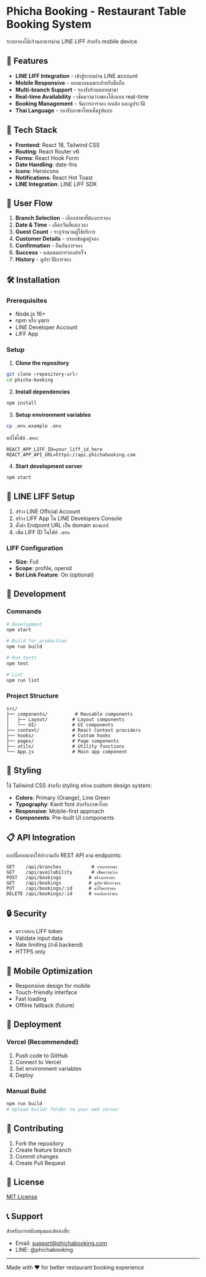 # Phicha Booking - Restaurant Table Booking System

ระบบจองโต๊ะร้านอาหารผ่าน LINE LIFF สำหรับ mobile device

## 🌟 Features

- **LINE LIFF Integration** - เข้าสู่ระบบผ่าน LINE account
- **Mobile Responsive** - ออกแบบเฉพาะสำหรับมือถือ
- **Multi-branch Support** - รองรับร้านหลายสาขา
- **Real-time Availability** - เช็คความว่างของโต๊ะแบบ real-time
- **Booking Management** - จัดการการจอง ยกเลิก และดูประวัติ
- **Thai Language** - รองรับภาษาไทยเต็มรูปแบบ

## 🚀 Tech Stack

- **Frontend**: React 18, Tailwind CSS
- **Routing**: React Router v6
- **Forms**: React Hook Form
- **Date Handling**: date-fns
- **Icons**: Heroicons
- **Notifications**: React Hot Toast
- **LINE Integration**: LINE LIFF SDK

## 📱 User Flow

1. **Branch Selection** - เลือกสาขาที่ต้องการจอง
2. **Date & Time** - เลือกวันที่และเวลา
3. **Guest Count** - ระบุจำนวนผู้ใช้บริการ
4. **Customer Details** - กรอกข้อมูลผู้จอง
5. **Confirmation** - ยืนยันการจอง
6. **Success** - แสดงผลการจองสำเร็จ
7. **History** - ดูประวัติการจอง

## 🛠️ Installation

### Prerequisites

- Node.js 16+ 
- npm หรือ yarn
- LINE Developer Account
- LIFF App

### Setup

1. **Clone the repository**
```bash
git clone <repository-url>
cd phicha-booking
```

2. **Install dependencies**
```bash
npm install
```

3. **Setup environment variables**
```bash
cp .env.example .env
```

แก้ไขไฟล์ `.env`:
```env
REACT_APP_LIFF_ID=your_liff_id_here
REACT_APP_API_URL=https://api.phichabooking.com
```

4. **Start development server**
```bash
npm start
```

## 🔧 LINE LIFF Setup

1. สร้าง LINE Official Account
2. สร้าง LIFF App ใน LINE Developers Console
3. ตั้งค่า Endpoint URL เป็น domain ของแอป
4. เพิ่ม LIFF ID ในไฟล์ `.env`

### LIFF Configuration

- **Size**: Full
- **Scope**: profile, openid
- **Bot Link Feature**: On (optional)

## 📱 Development

### Commands

```bash
# Development
npm start

# Build for production
npm run build

# Run tests
npm test

# Lint
npm run lint
```

### Project Structure

```
src/
├── components/          # Reusable components
│   ├── Layout/         # Layout components
│   └── UI/             # UI components
├── context/            # React Context providers
├── hooks/              # Custom hooks
├── pages/              # Page components
├── utils/              # Utility functions
└── App.js              # Main app component
```

## 🎨 Styling

ใช้ Tailwind CSS สำหรับ styling พร้อม custom design system:

- **Colors**: Primary (Orange), Line Green
- **Typography**: Kanit font สำหรับภาษาไทย
- **Responsive**: Mobile-first approach
- **Components**: Pre-built UI components

## 📋 API Integration

แอปนี้ออกแบบให้ทำงานกับ REST API ตาม endpoints:

```
GET    /api/branches           # รายการสาขา
GET    /api/availability       # เช็คความว่าง
POST   /api/bookings          # สร้างการจอง
GET    /api/bookings          # ดูประวัติการจอง
PUT    /api/bookings/:id      # แก้ไขการจอง
DELETE /api/bookings/:id      # ยกเลิกการจอง
```

## 🔒 Security

- ตรวจสอบ LIFF token
- Validate input data
- Rate limiting (ถ้ามี backend)
- HTTPS only

## 📱 Mobile Optimization

- Responsive design for mobile
- Touch-friendly interface
- Fast loading
- Offline fallback (future)

## 🚀 Deployment

### Vercel (Recommended)

1. Push code to GitHub
2. Connect to Vercel
3. Set environment variables
4. Deploy

### Manual Build

```bash
npm run build
# Upload build/ folder to your web server
```

## 🤝 Contributing

1. Fork the repository
2. Create feature branch
3. Commit changes
4. Create Pull Request

## 📄 License

[MIT License](LICENSE)

## 📞 Support

สำหรับการสนับสนุนและข้อสงสัย:
- Email: support@phichabooking.com
- LINE: @phichabooking

---

Made with ❤️ for better restaurant booking experience 